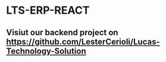 # LTS-ERP-REACT

## Visiut our backend project on https://github.com/LesterCerioli/Lucas-Technology-Solution 

